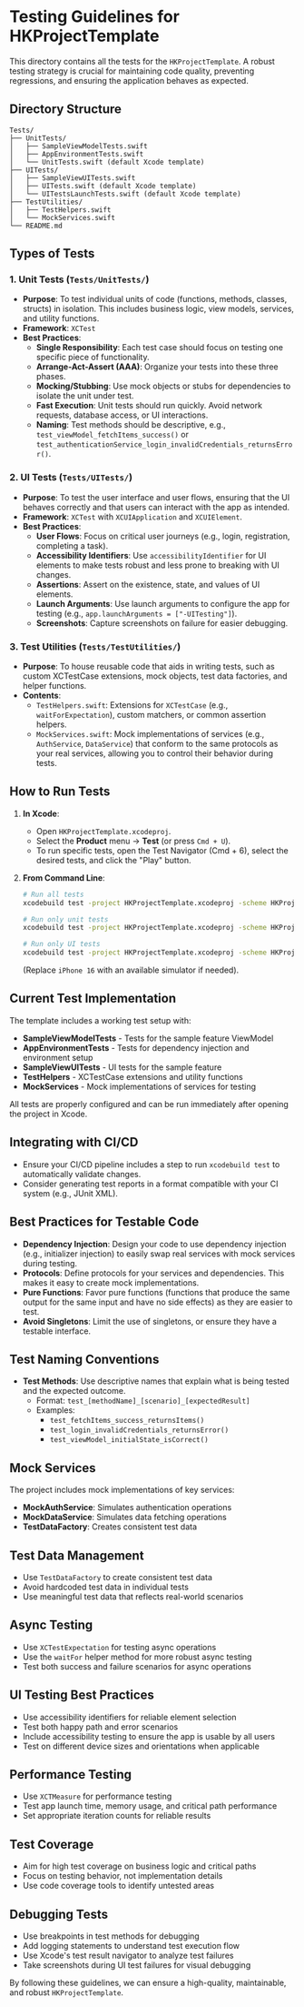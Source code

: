 # Testing Guidelines for HKProjectTemplate

This directory contains all the tests for the `HKProjectTemplate`. A robust testing strategy is crucial for maintaining code quality, preventing regressions, and ensuring the application behaves as expected.

## Directory Structure

```
Tests/
├── UnitTests/
│   ├── SampleViewModelTests.swift
│   ├── AppEnvironmentTests.swift
│   └── UnitTests.swift (default Xcode template)
├── UITests/
│   ├── SampleViewUITests.swift
│   ├── UITests.swift (default Xcode template)
│   └── UITestsLaunchTests.swift (default Xcode template)
├── TestUtilities/
│   ├── TestHelpers.swift
│   └── MockServices.swift
└── README.md
```

## Types of Tests

### 1. Unit Tests (`Tests/UnitTests/`)
- **Purpose**: To test individual units of code (functions, methods, classes, structs) in isolation. This includes business logic, view models, services, and utility functions.
- **Framework**: `XCTest`
- **Best Practices**:
  - **Single Responsibility**: Each test case should focus on testing one specific piece of functionality.
  - **Arrange-Act-Assert (AAA)**: Organize your tests into these three phases.
  - **Mocking/Stubbing**: Use mock objects or stubs for dependencies to isolate the unit under test.
  - **Fast Execution**: Unit tests should run quickly. Avoid network requests, database access, or UI interactions.
  - **Naming**: Test methods should be descriptive, e.g., `test_viewModel_fetchItems_success()` or `test_authenticationService_login_invalidCredentials_returnsError()`.

### 2. UI Tests (`Tests/UITests/`)
- **Purpose**: To test the user interface and user flows, ensuring that the UI behaves correctly and that users can interact with the app as intended.
- **Framework**: `XCTest` with `XCUIApplication` and `XCUIElement`.
- **Best Practices**:
  - **User Flows**: Focus on critical user journeys (e.g., login, registration, completing a task).
  - **Accessibility Identifiers**: Use `accessibilityIdentifier` for UI elements to make tests robust and less prone to breaking with UI changes.
  - **Assertions**: Assert on the existence, state, and values of UI elements.
  - **Launch Arguments**: Use launch arguments to configure the app for testing (e.g., `app.launchArguments = ["-UITesting"]`).
  - **Screenshots**: Capture screenshots on failure for easier debugging.

### 3. Test Utilities (`Tests/TestUtilities/`)
- **Purpose**: To house reusable code that aids in writing tests, such as custom XCTestCase extensions, mock objects, test data factories, and helper functions.
- **Contents**:
  - `TestHelpers.swift`: Extensions for `XCTestCase` (e.g., `waitForExpectation`), custom matchers, or common assertion helpers.
  - `MockServices.swift`: Mock implementations of services (e.g., `AuthService`, `DataService`) that conform to the same protocols as your real services, allowing you to control their behavior during tests.

## How to Run Tests

1. **In Xcode**:
   - Open `HKProjectTemplate.xcodeproj`.
   - Select the **Product** menu -> **Test** (or press `Cmd + U`).
   - To run specific tests, open the Test Navigator (Cmd + 6), select the desired tests, and click the "Play" button.

2. **From Command Line**:
   ```bash
   # Run all tests
   xcodebuild test -project HKProjectTemplate.xcodeproj -scheme HKProjectTemplate -destination 'platform=iOS Simulator,name=iPhone 16'
   
   # Run only unit tests
   xcodebuild test -project HKProjectTemplate.xcodeproj -scheme HKProjectTemplate -only-testing:UnitTests
   
   # Run only UI tests
   xcodebuild test -project HKProjectTemplate.xcodeproj -scheme HKProjectTemplate -only-testing:UITests
   ```
   (Replace `iPhone 16` with an available simulator if needed).

## Current Test Implementation

The template includes a working test setup with:

- **SampleViewModelTests** - Tests for the sample feature ViewModel
- **AppEnvironmentTests** - Tests for dependency injection and environment setup
- **SampleViewUITests** - UI tests for the sample feature
- **TestHelpers** - XCTestCase extensions and utility functions
- **MockServices** - Mock implementations of services for testing

All tests are properly configured and can be run immediately after opening the project in Xcode.

## Integrating with CI/CD

- Ensure your CI/CD pipeline includes a step to run `xcodebuild test` to automatically validate changes.
- Consider generating test reports in a format compatible with your CI system (e.g., JUnit XML).

## Best Practices for Testable Code

- **Dependency Injection**: Design your code to use dependency injection (e.g., initializer injection) to easily swap real services with mock services during testing.
- **Protocols**: Define protocols for your services and dependencies. This makes it easy to create mock implementations.
- **Pure Functions**: Favor pure functions (functions that produce the same output for the same input and have no side effects) as they are easier to test.
- **Avoid Singletons**: Limit the use of singletons, or ensure they have a testable interface.

## Test Naming Conventions

- **Test Methods**: Use descriptive names that explain what is being tested and the expected outcome.
  - Format: `test_[methodName]_[scenario]_[expectedResult]`
  - Examples:
    - `test_fetchItems_success_returnsItems()`
    - `test_login_invalidCredentials_returnsError()`
    - `test_viewModel_initialState_isCorrect()`

## Mock Services

The project includes mock implementations of key services:

- **MockAuthService**: Simulates authentication operations
- **MockDataService**: Simulates data fetching operations
- **TestDataFactory**: Creates consistent test data

## Test Data Management

- Use `TestDataFactory` to create consistent test data
- Avoid hardcoded test data in individual tests
- Use meaningful test data that reflects real-world scenarios

## Async Testing

- Use `XCTestExpectation` for testing async operations
- Use the `waitFor` helper method for more robust async testing
- Test both success and failure scenarios for async operations

## UI Testing Best Practices

- Use accessibility identifiers for reliable element selection
- Test both happy path and error scenarios
- Include accessibility testing to ensure the app is usable by all users
- Test on different device sizes and orientations when applicable

## Performance Testing

- Use `XCTMeasure` for performance testing
- Test app launch time, memory usage, and critical path performance
- Set appropriate iteration counts for reliable results

## Test Coverage

- Aim for high test coverage on business logic and critical paths
- Focus on testing behavior, not implementation details
- Use code coverage tools to identify untested areas

## Debugging Tests

- Use breakpoints in test methods for debugging
- Add logging statements to understand test execution flow
- Use Xcode's test result navigator to analyze test failures
- Take screenshots during UI test failures for visual debugging

By following these guidelines, we can ensure a high-quality, maintainable, and robust `HKProjectTemplate`.
